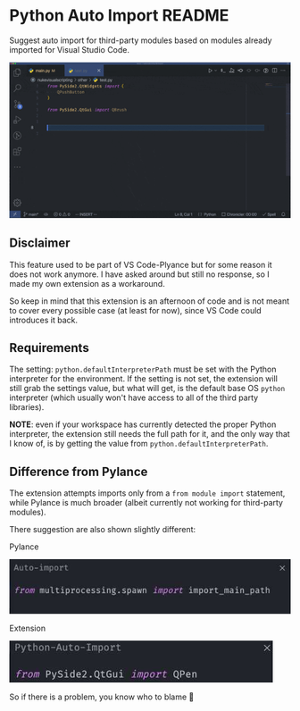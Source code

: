 # Python Auto Import README

Suggest auto import for third-party modules based on modules already imported for Visual Studio Code.

![Demo](/resources/demo.gif)

## Disclaimer

This feature used to be part of VS Code-Plyance but for some reason it does not work anymore.
I have asked around but still no response, so I made my own extension as a workaround.

So keep in mind that this extension is an afternoon of code and is not meant to cover every possible case (at least for now), since VS Code could introduces it back.

## Requirements

The setting: `python.defaultInterpreterPath` must be set with the Python interpreter for the environment.
If the setting is not set, the extension will still grab the settings value, but what will get, is the default base OS `python` interpreter (which usually won't have access to all of the third party libraries).

**NOTE**: even if your workspace has currently detected the proper Python interpreter, the extension still needs the full path for it, and the only way that I know of, is by getting the value from `python.defaultInterpreterPath`.

## Difference from Pylance

The extension attempts imports only from a `from module import` statement, while Pylance
is much broader (albeit currently not working for third-party modules).

There suggestion are also shown slightly different:

Pylance

![Pylance](/resources/pylance.jpg)

Extension

![Extension](/resources/extension.jpg)

So if there is a problem, you know who to blame  🤭